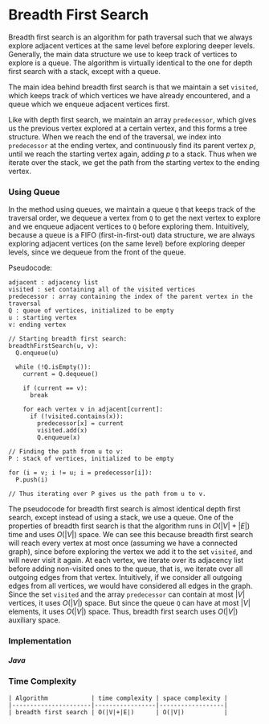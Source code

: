 # Breadth First Search

Breadth first search is an algorithm for path traversal such that we always explore adjacent 
vertices at the same level before exploring deeper levels. Generally, the main data structure we 
use to keep track of vertices to explore is a queue. The algorithm is virtually identical to the one 
for depth first search with a stack, except with a queue. 

The main idea behind breadth first search is that we maintain a set `visited`, which keeps track of 
which vertices we have already encountered, and a queue which we enqueue adjacent vertices first.

Like with depth first search, we maintain an array `predecessor`, which gives us the previous vertex 
explored at a certain vertex, and this forms a tree structure. When we reach the end of the 
traversal, we index into `predecessor` at the ending vertex, and continuously find its parent 
vertex $p$, until we reach the starting vertex again, adding $p$ to a stack. Thus when we iterate
over the stack, we get the path from the starting vertex to the ending vertex.

### Using Queue

In the method using queues, we maintain a queue `Q` that keeps track of the traversal order, we 
dequeue a vertex from `Q` to get the next vertex to explore and we enqueue adjacent vertices to 
`Q` before exploring them. Intuitively, because a queue is a FIFO (first-in-first-out) data 
structure, we are always exploring adjacent vertices (on the same level) before exploring deeper
levels, since we dequeue from the front of the queue. 

Pseudocode:

```
adjacent : adjacency list
visited : set containing all of the visited vertices
predecessor : array containing the index of the parent vertex in the traversal
Q : queue of vertices, initialized to be empty
u : starting vertex
v: ending vertex

// Starting breadth first search:
breadthFirstSearch(u, v):
  Q.enqueue(u)

  while (!Q.isEmpty()):
    current = Q.dequeue()

    if (current == v):
      break

    for each vertex v in adjacent[current]:
      if (!visited.contains(x)):
        predecessor[x] = current
        visited.add(x)
        Q.enqueue(x)

// Finding the path from u to v:
P : stack of vertices, initialized to be empty

for (i = v; i != u; i = predecessor[i]):
  P.push(i)

// Thus iterating over P gives us the path from u to v.
```

The pseudocode for breadth first search is almost identical depth first search, except instead of 
using a stack, we use a queue. One of the properties of breadth first search is that the algorithm 
runs in $O(|V|+|E|)$ time and uses $O(|V|)$ space. We can see this because breadth first search will
reach every vertex at most once (assuming we have a connected graph), since before exploring the 
vertex we add it to the set `visited`, and will never visit it again. At each vertex, we iterate
over its adjacency list before adding non-visited ones to the queue, that is, we iterate over all
outgoing edges from that vertex. Intuitively, if we consider all outgoing edges from all vertices,
we would have considered all edges in the graph. Since the set `visited` and the array `predecessor`
can contain at most $|V|$ vertices, it uses $O(|V|)$ space. But since the queue `Q` can have at most
$|V|$ elements, it uses $O(|V|)$ space. Thus, breadth first search uses $O(|V|)$ auxiliary space.

### Implementation

##### Java

<script src="https://gist.github.com/eliucs/3edf468efd8bdfc677b4418ba5e3c8d3.js"></script>

### Time Complexity

```
| Algorithm            | time complexity | space complexity |
|----------------------|-----------------|------------------|
| breadth first search | O(|V|+|E|)      | O(|V|)           |
```
